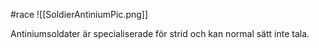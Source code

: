 #race
![[SoldierAntiniumPic.png]]

Antiniumsoldater är specialiserade för strid och kan normal sätt inte tala.